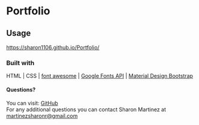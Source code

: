 # Portfolio
  
  ## Usage 
  https://sharon1106.github.io/Portfolio/

  ### Built with
  HTML | CSS | [font awesome](https://fontawesome.com/) | [Google Fonts API](https://fonts.google.com/) | [Material Design Bootstrap](https://mdbootstrap.com/)
  
  #### Questions?
  You can visit: [GitHub](https://github.com/Sharon1106)  
  For any additional questions you can contact Sharon Martinez at martinezsharonr@gmail.com
